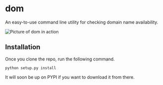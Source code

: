 dom
===

An easy-to-use command line utility for checking domain name
availability.

![Picture of dom in action](https://img.skitch.com/20120120-fm1xtxtjjb4qrexs5pde54b9mi.png)


Installation
------------

Once you clone the repo, run the following command.

    python setup.py install

It will soon be up on PYPI if you want to download it from there.
